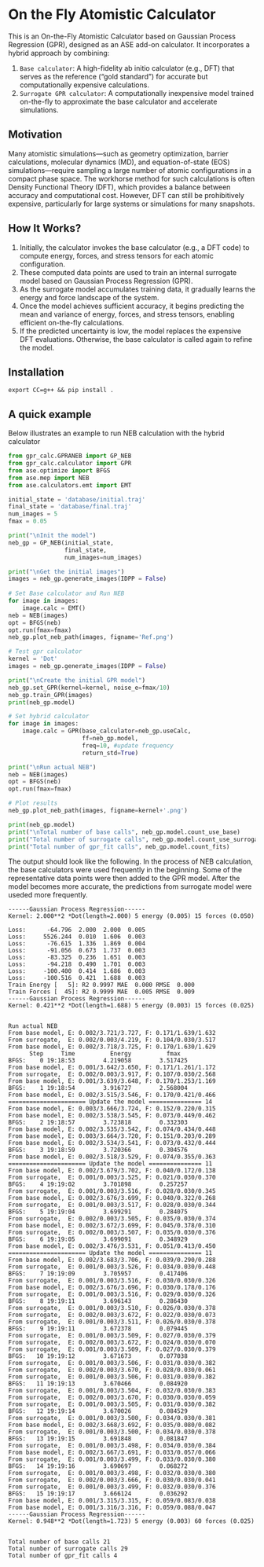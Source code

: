 # On the Fly Atomistic Calculator

This is an On-the-Fly Atomistic Calculator based on Gaussian Process Regression (GPR), designed as an ASE add-on calculator. It incorporates a hybrid approach by combining:


1. `Base calculator`: A high-fidelity ab initio calculator (e.g., DFT) that serves as the reference (“gold standard”) for accurate but computationally expensive calculations.
2. `Surrogate GPR calculator`: A computationally inexpensive model trained on-the-fly to approximate the base calculator and accelerate simulations.

## Motivation

Many atomistic simulations—such as geometry optimization, barrier calculations, molecular dynamics (MD), and equation-of-state (EOS) simulations—require sampling a large number of atomic configurations in a compact phase space. The workhorse method for such calculations is often Density Functional Theory (DFT), which provides a balance between accuracy and computational cost. However, DFT can still be prohibitively expensive, particularly for large systems or simulations for many snapshots.


## How It Works?

1.	Initially, the calculator invokes the base calculator (e.g., a DFT code) to compute energy, forces, and stress tensors for each atomic configuration.
2.	These computed data points are used to train an internal surrogate model based on Gaussian Process Regression (GPR).
3.	As the surrogate model accumulates training data, it gradually learns the energy and force landscape of the system.
4.	Once the model achieves sufficient accuracy, it begins predicting the mean and variance of energy, forces, and stress tensors, enabling efficient on-the-fly calculations.
5.	If the predicted uncertainty is low, the model replaces the expensive DFT evaluations. Otherwise, the base calculator is called again to refine the model.

## Installation
```
export CC=g++ && pip install .
```

## A quick example

Below illustrates an example to run NEB calculation with the hybrid calculator

```python
from gpr_calc.GPRANEB import GP_NEB
from gpr_calc.calculator import GPR
from ase.optimize import BFGS
from ase.mep import NEB
from ase.calculators.emt import EMT

initial_state = 'database/initial.traj'
final_state = 'database/final.traj'
num_images = 5
fmax = 0.05

print("\nInit the model")
neb_gp = GP_NEB(initial_state, 
                final_state, 
                num_images=num_images)

print("\nGet the initial images")
images = neb_gp.generate_images(IDPP = False)
    
# Set Base calculator and Run NEB
for image in images: 
    image.calc = EMT()
neb = NEB(images)
opt = BFGS(neb) 
opt.run(fmax=fmax)
neb_gp.plot_neb_path(images, figname='Ref.png')

# Test gpr calculator
kernel = 'Dot'
images = neb_gp.generate_images(IDPP = False)

print("\nCreate the initial GPR model")
neb_gp.set_GPR(kernel=kernel, noise_e=fmax/10)
neb_gp.train_GPR(images)
print(neb_gp.model)

# Set hybrid calculator
for image in images:
    image.calc = GPR(base_calculator=neb_gp.useCalc,
                     ff=neb_gp.model,
                     freq=10, #update frequency
                     return_std=True)

print("\nRun actual NEB")
neb = NEB(images)
opt = BFGS(neb) 
opt.run(fmax=fmax)

# Plot results
neb_gp.plot_neb_path(images, figname=kernel+'.png')

print(neb_gp.model)
print("\nTotal number of base calls", neb_gp.model.count_use_base)
print("Total number of surrogate calls", neb_gp.model.count_use_surrogate)
print("Total number of gpr_fit calls", neb_gp.model.count_fits)
```

The output should look like the following. In the process of NEB calculation, the base calculators were used frequently in the beginning. 
Some of the representative data points were then added to the GPR model. After the model becomes more accurate, the predictions from surrogate model were useded more frequently. 


```
------Gaussian Process Regression------
Kernel: 2.000**2 *Dot(length=2.000) 5 energy (0.005) 15 forces (0.050)

Loss:      -64.796  2.000  2.000  0.005
Loss:     5526.244  0.010  1.606  0.003
Loss:      -76.615  1.336  1.869  0.004
Loss:      -91.056  0.673  1.737  0.003
Loss:      -83.325  0.236  1.651  0.003
Loss:      -94.218  0.490  1.701  0.003
Loss:     -100.400  0.414  1.686  0.003
Loss:     -100.516  0.421  1.688  0.003
Train Energy [   5]: R2 0.9997 MAE  0.000 RMSE  0.000
Train Forces [  45]: R2 0.9999 MAE  0.005 RMSE  0.009
------Gaussian Process Regression------
Kernel: 0.421**2 *Dot(length=1.688) 5 energy (0.003) 15 forces (0.025)


Run actual NEB
From base model, E: 0.002/3.721/3.727, F: 0.171/1.639/1.632
From surrogate,  E: 0.002/0.003/4.219, F: 0.104/0.030/3.517
From base model, E: 0.002/3.718/3.725, F: 0.170/1.630/1.629
      Step     Time          Energy          fmax
BFGS:    0 19:18:53        4.219058        3.517425
From base model, E: 0.001/3.642/3.650, F: 0.171/1.261/1.172
From surrogate,  E: 0.002/0.003/3.917, F: 0.107/0.030/2.568
From base model, E: 0.001/3.639/3.648, F: 0.170/1.253/1.169
BFGS:    1 19:18:54        3.916727        2.568004
From base model, E: 0.002/3.515/3.546, F: 0.170/0.421/0.466
====================== Update the model =============== 14
From base model, E: 0.003/3.666/3.724, F: 0.152/0.220/0.315
From base model, E: 0.002/3.538/3.545, F: 0.073/0.449/0.462
BFGS:    2 19:18:57        3.723818        0.332303
From base model, E: 0.002/3.535/3.542, F: 0.074/0.434/0.448
From base model, E: 0.003/3.664/3.720, F: 0.151/0.203/0.289
From base model, E: 0.002/3.534/3.541, F: 0.073/0.432/0.444
BFGS:    3 19:18:59        3.720366        0.304576
From base model, E: 0.002/3.518/3.529, F: 0.074/0.355/0.363
====================== Update the model =============== 11
From base model, E: 0.002/3.679/3.702, F: 0.040/0.172/0.138
From surrogate,  E: 0.001/0.003/3.525, F: 0.021/0.030/0.370
BFGS:    4 19:19:02        3.701898        0.257257
From surrogate,  E: 0.001/0.003/3.516, F: 0.028/0.030/0.345
From base model, E: 0.002/3.676/3.699, F: 0.040/0.322/0.268
From surrogate,  E: 0.001/0.003/3.517, F: 0.028/0.030/0.344
BFGS:    5 19:19:04        3.699291        0.284075
From surrogate,  E: 0.002/0.003/3.505, F: 0.035/0.030/0.374
From base model, E: 0.002/3.672/3.699, F: 0.045/0.378/0.310
From surrogate,  E: 0.002/0.003/3.507, F: 0.035/0.030/0.376
BFGS:    6 19:19:05        3.699091        0.348929
From base model, E: 0.002/3.476/3.531, F: 0.051/0.413/0.450
====================== Update the model =============== 11
From base model, E: 0.002/3.683/3.706, F: 0.039/0.290/0.288
From surrogate,  E: 0.001/0.003/3.526, F: 0.034/0.030/0.448
BFGS:    7 19:19:09        3.705957        0.417406
From surrogate,  E: 0.001/0.003/3.516, F: 0.030/0.030/0.326
From base model, E: 0.002/3.676/3.696, F: 0.030/0.178/0.176
From surrogate,  E: 0.001/0.003/3.516, F: 0.029/0.030/0.326
BFGS:    8 19:19:11        3.696143        0.286430
From surrogate,  E: 0.001/0.003/3.510, F: 0.026/0.030/0.378
From surrogate,  E: 0.002/0.003/3.672, F: 0.022/0.030/0.073
From surrogate,  E: 0.001/0.003/3.511, F: 0.026/0.030/0.378
BFGS:    9 19:19:11        3.672378        0.079445
From surrogate,  E: 0.001/0.003/3.509, F: 0.027/0.030/0.379
From surrogate,  E: 0.002/0.003/3.672, F: 0.024/0.030/0.070
From surrogate,  E: 0.001/0.003/3.509, F: 0.027/0.030/0.379
BFGS:   10 19:19:12        3.671673        0.077038
From surrogate,  E: 0.001/0.003/3.506, F: 0.031/0.030/0.382
From surrogate,  E: 0.002/0.003/3.670, F: 0.028/0.030/0.061
From surrogate,  E: 0.001/0.003/3.506, F: 0.031/0.030/0.382
BFGS:   11 19:19:13        3.670466        0.084920
From surrogate,  E: 0.001/0.003/3.504, F: 0.032/0.030/0.383
From surrogate,  E: 0.002/0.003/3.670, F: 0.030/0.030/0.059
From surrogate,  E: 0.001/0.003/3.505, F: 0.031/0.030/0.382
BFGS:   12 19:19:14        3.670026        0.084529
From surrogate,  E: 0.001/0.003/3.500, F: 0.034/0.030/0.381
From base model, E: 0.002/3.668/3.692, F: 0.035/0.080/0.082
From surrogate,  E: 0.001/0.003/3.500, F: 0.034/0.030/0.378
BFGS:   13 19:19:15        3.691848        0.081847
From surrogate,  E: 0.001/0.003/3.498, F: 0.034/0.030/0.384
From base model, E: 0.002/3.667/3.691, F: 0.033/0.057/0.066
From surrogate,  E: 0.001/0.003/3.499, F: 0.033/0.030/0.380
BFGS:   14 19:19:16        3.690697        0.068272
From surrogate,  E: 0.001/0.003/3.498, F: 0.032/0.030/0.380
From surrogate,  E: 0.002/0.003/3.666, F: 0.030/0.030/0.041
From surrogate,  E: 0.001/0.003/3.499, F: 0.032/0.030/0.376
BFGS:   15 19:19:17        3.666124        0.036292
From base model, E: 0.001/3.315/3.315, F: 0.059/0.083/0.038
From base model, E: 0.001/3.316/3.316, F: 0.059/0.088/0.047
------Gaussian Process Regression------
Kernel: 0.948**2 *Dot(length=1.723) 5 energy (0.003) 60 forces (0.025)


Total number of base calls 21
Total number of surrogate calls 29
Total number of gpr_fit calls 4
```
